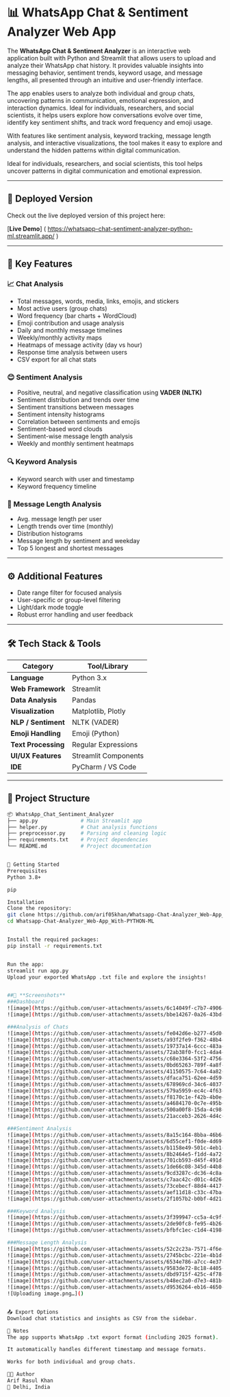 # 📊 WhatsApp Chat & Sentiment Analyzer Web App

The **WhatsApp Chat & Sentiment Analyzer** is an interactive web application built with Python and Streamlit that allows users to upload and analyze their WhatsApp chat history. It provides valuable insights into messaging behavior, sentiment trends, keyword usage, and message lengths, all presented through an intuitive and user-friendly interface.

The app enables users to analyze both individual and group chats, uncovering patterns in communication, emotional expression, and interaction dynamics. Ideal for individuals, researchers, and social scientists, it helps users explore how conversations evolve over time, identify key sentiment shifts, and track word frequency and emoji usage.

With features like sentiment analysis, keyword tracking, message length analysis, and interactive visualizations, the tool makes it easy to explore and understand the hidden patterns within digital communication.

Ideal for individuals, researchers, and social scientists, this tool helps uncover patterns in digital communication and emotional expression.

---

## 🚀 Deployed Version

Check out the live deployed version of this project here:

[**Live Demo**] ( https://whatsapp-chat-sentiment-analyzer-python-ml.streamlit.app/ )

---

## 🚀 Key Features

### 📈 Chat Analysis
- Total messages, words, media, links, emojis, and stickers
- Most active users (group chats)
- Word frequency (bar charts + WordCloud)
- Emoji contribution and usage analysis
- Daily and monthly message timelines
- Weekly/monthly activity maps
- Heatmaps of message activity (day vs hour)
- Response time analysis between users
- CSV export for all chat stats

### 😊 Sentiment Analysis
- Positive, neutral, and negative classification using **VADER (NLTK)**
- Sentiment distribution and trends over time
- Sentiment transitions between messages
- Sentiment intensity histograms
- Correlation between sentiments and emojis
- Sentiment-based word clouds
- Sentiment-wise message length analysis
- Weekly and monthly sentiment heatmaps

### 🔍 Keyword Analysis
- Keyword search with user and timestamp
- Keyword frequency timeline

### 📝 Message Length Analysis
- Avg. message length per user
- Length trends over time (monthly)
- Distribution histograms
- Message length by sentiment and weekday
- Top 5 longest and shortest messages

---

## ⚙️ Additional Features
- Date range filter for focused analysis
- User-specific or group-level filtering
- Light/dark mode toggle
- Robust error handling and user feedback

---

## 🛠️ Tech Stack & Tools

| **Category**         | **Tool/Library**         |
|----------------------|--------------------------|
| **Language**         | Python 3.x               |
| **Web Framework**    | Streamlit                |
| **Data Analysis**    | Pandas                   |
| **Visualization**    | Matplotlib, Plotly       |
| **NLP / Sentiment**  | NLTK (VADER)             |
| **Emoji Handling**   | Emoji (Python)           |
| **Text Processing**  | Regular Expressions      |
| **UI/UX Features**   | Streamlit Components     |
| **IDE**              | PyCharm / VS Code        |

---

## 📂 Project Structure

```bash
📦 WhatsApp_Chat_Sentiment_Analyzer
├── app.py              # Main Streamlit app
├── helper.py           # Chat analysis functions
├── preprocessor.py     # Parsing and cleaning logic
├── requirements.txt    # Project dependencies
└── README.md           # Project documentation


🚀 Getting Started
Prerequisites
Python 3.8+

pip

Installation
Clone the repository:
git clone https://github.com/arif05khan/Whatsapp-Chat-Analyzer_Web-App_With-PYTHON-ML.git
cd Whatsapp-Chat-Analyzer_Web-App_With-PYTHON-ML


Install the required packages:
pip install -r requirements.txt


Run the app:
streamlit run app.py
Upload your exported WhatsApp .txt file and explore the insights!


##📸 **Screenshots**
###Dashboard
![image](https://github.com/user-attachments/assets/6c14049f-c7b7-4906-b5bb-18d8776b66a2)
![image](https://github.com/user-attachments/assets/bbe14267-0a26-43bd-8c45-ff8f1b9dd1d2)

###Analysis of Chats
![image](https://github.com/user-attachments/assets/fe042d6e-b277-45d0-900f-87980cc728d2)
![image](https://github.com/user-attachments/assets/a93f2fe9-f362-48b4-a443-9875c6828dd5)
![image](https://github.com/user-attachments/assets/19737a14-6ccc-483a-9a25-651056c8dd7b)
![image](https://github.com/user-attachments/assets/72ab38f0-fcc1-4da4-b8ff-312f6f35f8d9)
![image](https://github.com/user-attachments/assets/c68e3364-53f2-4756-b187-9c46f5816cb7)
![image](https://github.com/user-attachments/assets/0bd65263-789f-4a8f-873a-6c64f73443f6)
![image](https://github.com/user-attachments/assets/41150575-7c64-4a82-8611-30b1674efa70)
![image](https://github.com/user-attachments/assets/dfaca751-62ee-4d59-8346-569cdae91ece)
![image](https://github.com/user-attachments/assets/678969cd-34c6-4037-9944-00ca825afe3e)
![image](https://github.com/user-attachments/assets/579a5959-ec4c-4f63-bf50-19a904c8d96e)
![image](https://github.com/user-attachments/assets/f8170c1e-f42b-4b0e-baf2-092891a0378c)
![image](https://github.com/user-attachments/assets/a4684170-0c7e-495b-b0d8-37f9b880817c)
![image](https://github.com/user-attachments/assets/500a00f8-15da-4c98-8175-1445fd5e1476)
![image](https://github.com/user-attachments/assets/21acceb3-2626-4d4c-9005-78f210ab8b1d)

###Sentiment Analysis
![image](https://github.com/user-attachments/assets/8a15c164-8bba-46b6-b562-a949e07a0e44)
![image](https://github.com/user-attachments/assets/6d55cef1-f0de-4d69-a486-d0f8a33eede6)
![image](https://github.com/user-attachments/assets/b1158e49-501c-4eb1-9773-01cb0f0948fc)
![image](https://github.com/user-attachments/assets/8b2464e5-f1dd-4a72-b25c-65fe54d31e5e)
![image](https://github.com/user-attachments/assets/701cb593-d45f-491d-8fd2-4ea1fc2f7c95)
![image](https://github.com/user-attachments/assets/1de66c08-345d-44b8-8d68-569feab7547d)
![image](https://github.com/user-attachments/assets/9cd3287c-dc36-4c8a-82fa-1990b18a8c28)
![image](https://github.com/user-attachments/assets/c7aac42c-d01c-4d26-99b9-1defe3cfa97a)
![image](https://github.com/user-attachments/assets/73cebecf-88d4-4417-9e24-35d3d4a19d33)
![image](https://github.com/user-attachments/assets/aef11d18-c33c-47ba-89f8-78be43c82e2a)
![image](https://github.com/user-attachments/assets/2f1057b2-b0bf-4d21-b159-db716b7c7c4c)

###Keyword Analysis
![image](https://github.com/user-attachments/assets/3f399947-cc5a-4c9f-adf1-27fe17d663df)
![image](https://github.com/user-attachments/assets/2de90fc8-fe95-4b26-99b9-5a290ad9ce78)
![image](https://github.com/user-attachments/assets/bfbfc1ec-c1d4-4198-b346-b9321172fdf7)

###Message Length Analysis
![image](https://github.com/user-attachments/assets/52c2c23a-7571-4f6e-b7c8-ccd406570e7e)
![image](https://github.com/user-attachments/assets/2745bcbc-221e-4b1d-95bd-66af9b20d5c4)
![image](https://github.com/user-attachments/assets/6534e786-a7cc-4e37-a8f1-9e727d622ac8)
![image](https://github.com/user-attachments/assets/9583de72-8c18-4405-bce0-40a0322a3e23)
![image](https://github.com/user-attachments/assets/dbd9715f-425c-4f78-b5dd-860e54577521)
![image](https://github.com/user-attachments/assets/b48ec2a0-d7e3-481b-9de3-21dbfe05a40a)
![image](https://github.com/user-attachments/assets/d9536264-eb16-4650-bec7-98f25a4124fb)
![Uploading image.png…]()


📤 Export Options
Download chat statistics and insights as CSV from the sidebar.

📌 Notes
The app supports WhatsApp .txt export format (including 2025 format).

It automatically handles different timestamp and message formats.

Works for both individual and group chats.

👨‍💻 Author
Arif Rasul Khan
📍 Delhi, India
